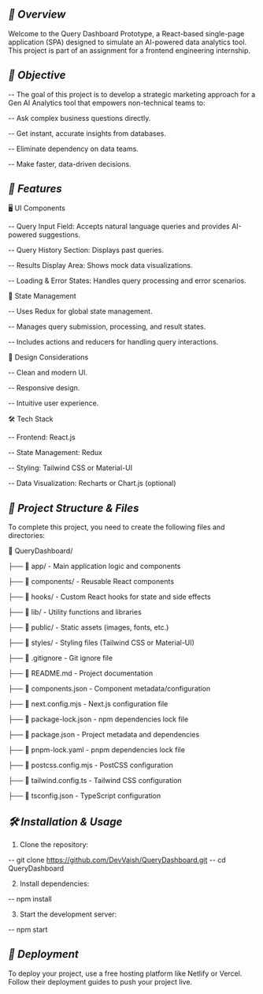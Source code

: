 ## *📌 Overview*

Welcome to the Query Dashboard Prototype, a React-based single-page application (SPA) designed to simulate an AI-powered data analytics tool. This project is part of an assignment for a frontend engineering internship.

## *🚀 Objective*

-- The goal of this project is to develop a strategic marketing approach for a Gen AI Analytics tool that empowers non-technical teams to:

-- Ask complex business questions directly.

-- Get instant, accurate insights from databases.

-- Eliminate dependency on data teams.

-- Make faster, data-driven decisions.


## *📜 Features*

🖥️ UI Components


-- Query Input Field: Accepts natural language queries and provides AI-powered suggestions.

-- Query History Section: Displays past queries.

-- Results Display Area: Shows mock data visualizations.

-- Loading & Error States: Handles query processing and error scenarios.


🔧 State Management

-- Uses Redux for global state management.

-- Manages query submission, processing, and result states.

-- Includes actions and reducers for handling query interactions.


🎨 Design Considerations

-- Clean and modern UI.

-- Responsive design.

-- Intuitive user experience.


🛠️ Tech Stack

-- Frontend: React.js

-- State Management: Redux

-- Styling: Tailwind CSS or Material-UI

-- Data Visualization: Recharts or Chart.js (optional)


## *📂 Project Structure & Files*

To complete this project, you need to create the following files and directories:

📂 QueryDashboard/ 

├── 📂 app/ - Main application logic and components

├── 📂 components/ - Reusable React components

├── 📂 hooks/ - Custom React hooks for state and side effects

├── 📂 lib/ - Utility functions and libraries

├── 📂 public/ - Static assets (images, fonts, etc.)

├── 📂 styles/ - Styling files (Tailwind CSS or Material-UI)

├── 📄 .gitignore - Git ignore file

├── 📄 README.md - Project documentation

├── 📄 components.json - Component metadata/configuration

├── 📄 next.config.mjs - Next.js configuration file

├── 📄 package-lock.json - npm dependencies lock file

├── 📄 package.json - Project metadata and dependencies

├── 📄 pnpm-lock.yaml - pnpm dependencies lock file

├── 📄 postcss.config.mjs - PostCSS configuration

├── 📄 tailwind.config.ts - Tailwind CSS configuration

├── 📄 tsconfig.json - TypeScript configuration



## *🛠️ Installation & Usage*

1. Clone the repository:

-- git clone https://github.com/DevVaish/QueryDashboard.git
-- cd QueryDashboard

2. Install dependencies:

-- npm install

3. Start the development server:

-- npm start


## *📌 Deployment*

To deploy your project, use a free hosting platform like Netlify or Vercel. Follow their deployment guides to push your project live.
